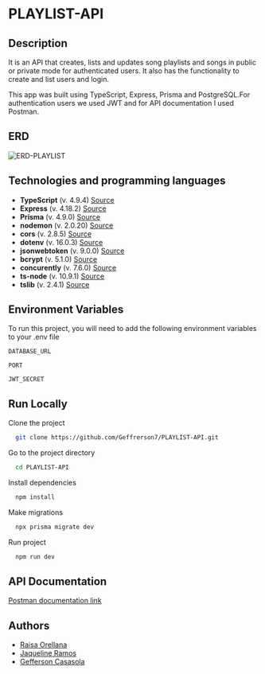 # PLAYLIST-API

## Description

It is an API that creates, lists and updates song playlists and songs in public or private mode for authenticated users. It also has the functionality to create and list users and login.

This app was built using TypeScript, Express, Prisma and PostgreSQL.For authentication users we used JWT and for API documentation I used Postman.

## ERD

![ERD-PLAYLIST](https://user-images.githubusercontent.com/61089189/229990018-9356ef63-b3ca-451c-9afc-326415645a6f.png)

## Technologies and programming languages

* **TypeScript** (v. 4.9.4) [Source](https://www.typescriptlang.org/docs/handbook/typescript-in-5-minutes.html)
* **Express** (v. 4.18.2)  [Source](https://www.npmjs.com/package/express)
* **Prisma** (v. 4.9.0) [Source](https://www.prisma.io/docs)
* **nodemon** (v. 2.0.20) [Source](https://www.npmjs.com/package/nodemon)
* **cors** (v. 2.8.5) [Source](https://www.npmjs.com/package/cors)
* **dotenv** (v. 16.0.3) [Source](https://www.npmjs.com/package/dotenv)
* **jsonwebtoken** (v. 9.0.0) [Source](https://www.npmjs.com/package/jsonwebtoken)
* **bcrypt** (v. 5.1.0) [Source](https://www.npmjs.com/package/bcrypt)
* **concurently**  (v. 7.6.0) [Source](https://www.npmjs.com/package/concurrently)
* **ts-node**  (v. 10.9.1) [Source](https://www.npmjs.com/package/ts-node)
* **tslib**  (v. 2.4.1) [Source](https://www.npmjs.com/package/tslib)

## Environment Variables

To run this project, you will need to add the following environment variables to your .env file

`DATABASE_URL`

`PORT`

`JWT_SECRET`

## Run Locally

Clone the project

```bash
  git clone https://github.com/Geffrerson7/PLAYLIST-API.git
```

Go to the project directory

```bash
  cd PLAYLIST-API
```

Install dependencies

```bash
  npm install
```

Make migrations

```bash
  npx prisma migrate dev
```

Run project

```bash
  npm run dev
```

## API Documentation

[Postman documentation link](https://documenter.getpostman.com/view/24256278/2s93Jxs1uJ)

## Authors

* [Raisa Orellana](https://github.com/Raisa320)
* [Jaqueline Ramos](https://github.com/JaquelineRocio)
* [Gefferson Casasola](https://github.com/Geffrerson7)
